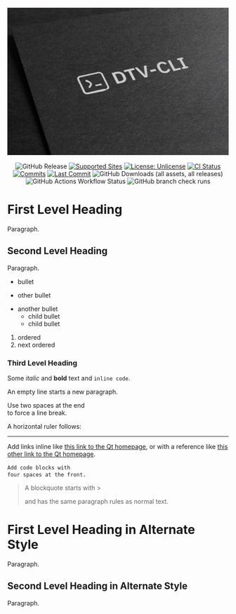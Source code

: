 <!-- MANPAGE: BEGIN EXCLUDED SECTION -->
<div align="center">

![DTV-CLI](https://github.com/31normaslavik/dtv-cli/blob/dev/.github/workflows/head.jpg)

![GitHub Release](https://img.shields.io/github/v/release/31normaslavik/dtv-cli?sort=date&display_name=tag&style=for-the-badge&labelColor=green)
[![Supported Sites](https://img.shields.io/badge/-Supported_Sites-brightgreen.svg?style=for-the-badge)](https://github.com/yt-dlp/yt-dlp/blob/master/supportedsites.md "Supported Sites")
[![License: Unlicense](https://img.shields.io/badge/-Unlicense-blue.svg?style=for-the-badge)](LICENSE "License")
[![CI Status](https://img.shields.io/github/actions/workflow/status/31normaslavik/dtv-cli/.github/workflows/ubuntu.yml?branch=main&label=Tests&style=for-the-badge)](https://github.com/31normaslavik/dtv-cli/actions "CI Status")
[![Commits](https://img.shields.io/github/commit-activity/m/31normaslavik/dtv-cli?label=commits&style=for-the-badge)](https://github.com/31normaslavik/dtv-cli/commits "Commit History")
[![Last Commit](https://img.shields.io/github/last-commit/31normaslavik/dtv-cli/main?label=&style=for-the-badge&display_timestamp=committer)](https://github.com/31normaslavik/dtv-cli/pulse/monthly "Last activity")
![GitHub Downloads (all assets, all releases)](https://img.shields.io/github/downloads/31normaslavik/dtv-cli/total?style=for-the-badge)
![GitHub Actions Workflow Status](https://img.shields.io/github/actions/workflow/status/31normaslavik/dtv-cli/.github%2Fworkflows%2Fubuntu.yml?style=for-the-badge)
![GitHub branch check runs](https://img.shields.io/github/check-runs/31normaslavik/dtv-cli/main?style=for-the-badge)

</div>
<!-- MANPAGE: END EXCLUDED SECTION -->

# First Level Heading

Paragraph.

## Second Level Heading

Paragraph.

- bullet
+ other bullet
* another bullet
    * child bullet
    + child bullet

1. ordered
2. next ordered


### Third Level Heading

Some *italic* and **bold** text and `inline code`.

An empty line starts a new paragraph.

Use two spaces at the end  
to force a line break.

A horizontal ruler follows:

---

Add links inline like [this link to the Qt homepage](https://www.qt.io),
or with a reference like [this other link to the Qt homepage][1].

    Add code blocks with
    four spaces at the front.

> A blockquote
> starts with >
>
> and has the same paragraph rules as normal text.

First Level Heading in Alternate Style
======================================

Paragraph.

Second Level Heading in Alternate Style
---------------------------------------

Paragraph.

[1]: https://www.qt.io
